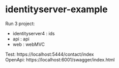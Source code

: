 # identityserver-example

Run 3 project:

- identityserver4 : ids  
- api             : api  
- web             : webMVC

Test:
https://localhost:5444/contact/index  
OpenApi:
https://localhost:6001/swagger/index.html
